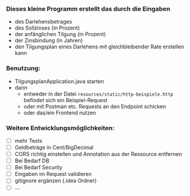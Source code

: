 ### Dieses kleine Programm erstellt das durch die Eingaben
- des Darlehensbetrages
- des Sollzinses (in Prozent)
- der anfänglichen Tilgung (in Prozent)
- der Zinsbindung (in Jahren)
- den Tilgungsplan eines Darlehens mit gleichbleibender Rate erstellen kann

### Benutzung:
- TilgungsplanApplication.java starten
- dann
  - entweder in der Datei ```resources/static/http-beispiele.http``` befindet sich ein Beispiel-Request
  - oder mit Postman etc. Requests an den Endpoint schicken
  - oder das/ein Frontend nutzen

### Weitere Entwicklungsmöglichkeiten:
- [ ] mehr Tests
- [ ] Geldbeträge in Cent/BigDecimal
- [ ] CORS richtig einstellen und Annotation aus der Ressource entfernen
- [ ] Bei Bedarf DB
- [ ] Bei Bedarf Security
- [ ] Eingaben im Request validieren
- [ ] gitignore ergänzen (.idea Ordner)
- [ ] ...